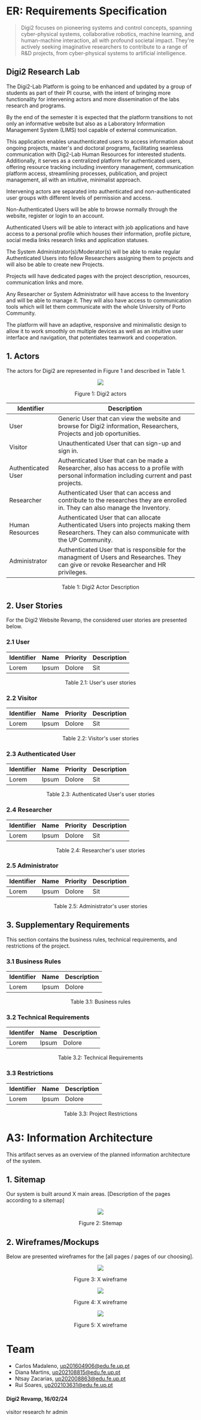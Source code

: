 # ER: Requirements Specification

> Digi2 focuses on pioneering systems and control concepts, spanning cyber-physical systems, collaborative robotics, machine learning, and human-machine interaction, all with profound societal impact. They're actively seeking imaginative researchers to contribute to a range of R&D projects, from cyber-physical systems to artificial intelligence.

## Digi2 Research Lab

The Digi2-Lab Platform is going to be enhanced and updated by a group of students as part of their PI course, with the intent of bringing more functionality for intervening actors and more dissemination of the labs research and programs.

By the end of the semester it is expected that the platform transitions to not only an informative website but also as a Laboratory Information Management System (LIMS) tool capable of external communication.

This application enables unauthenticated users to access information about ongoing projects, master's and doctoral programs, facilitating seamless communication with Dig2-Lab Human Resources for interested students. Additionally, it serves as a centralized platform for authenticated users, offering resource tracking including inventory management, communication platform access, streamlining processes, publication, and project management, all with an intuitive, minimalist approach.

Intervening actors are separated into authenticated and non-authenticated user groups with different levels of permission and access. 

Non-Authenticated Users will be able to browse normally through the website, register or login to an account.

Authenticated Users will be able to interact with job applications and have access to a personal profile which houses their information, profile picture, social media links research links and application statuses.

The System Administrator(s)/Moderator(s) will be able to make regular Authenticated Users into fellow Researchers assigning them to projects and will also be able to create new Projects. 

Projects will have dedicated pages with the project description, resources, communication links and more.

Any Researcher or System Administrator will have access to the Inventory and will be able to manage it. They will also have access to communication tools which will let them communicate with the whole University of Porto Community.

The platform will have an adaptive, responsive and minimalistic design to allow it to work smoothly on multiple devices as well as an intuitive user interface and navigation, that potentiates teamwork and cooperation.


## 1. Actors

The actors for Digi2 are represented in Figure 1 and described in Table 1.

<p  align="center">
    <img src="./images/Actors.svg">
    <figcaption align="center">Figure 1: Digi2 actors</figcaption>
</p>

<p>

| Identifier | Description |
| --- | --- |
| User | Generic User that can view the website and browse for Digi2 information, Researchers, Projects and job oportunities. |
| Visitor | Unauthenticated User that can sign-up and sign in. |
| Authenticated User | Authenticated User that can be made a Researcher, also has access to a profile with personal information including current and past projects. |
| Researcher | Authenticated User that can access and contribute to the researches they are enrolled in. They can also manage the Inventory. |
| Human Resources | Authenticated User that can allocate Authenticated Users into projects making them Researchers. They can also communicate with the UP Community. |
| Administrator | Authenticated User that is responsible for the managment of Users and Researches. They can give or revoke Researcher and HR privileges. |
<figcaption align="center">Table 1: Digi2 Actor Description</figcaption>
</p>


## 2. User Stories

For the Digi2 Website Revamp, the considered user stories are presented below.

### 2.1 User

| Identifier | Name | Priority | Description |
| --- | --- | --- | --- |
| Lorem | Ipsum | Dolore | Sit |

<figcaption align="center">Table 2.1: User's user stories</figcaption>

### 2.2 Visitor

| Identifier | Name | Priority | Description |
| --- | --- | --- | --- |
| Lorem | Ipsum | Dolore | Sit |

<figcaption align="center">Table 2.2: Visitor's user stories</figcaption>

### 2.3 Authenticated User

| Identifier | Name | Priority | Description |
| --- | --- | --- | --- |
| Lorem | Ipsum | Dolore | Sit |

<figcaption align="center">Table 2.3: Authenticated User's user stories</figcaption>

### 2.4 Researcher

| Identifier | Name | Priority | Description |
| --- | --- | --- | --- |
| Lorem | Ipsum | Dolore | Sit |

<figcaption align="center">Table 2.4: Researcher's user stories</figcaption>

### 2.5 Administrator

| Identifier | Name | Priority | Description |
| --- | --- | --- | --- |
| Lorem | Ipsum | Dolore | Sit |

<figcaption align="center">Table 2.5: Administrator's user stories</figcaption>

## 3. Supplementary Requirements

This section contains the business rules, technical requirements, and restrictions of the project.

### 3.1 Business Rules

| Identifier | Name | Description |
| --- | --- | --- |
| Lorem | Ipsum | Dolore |

<figcaption align="center">Table 3.1: Business rules</figcaption>

### 3.2 Technical Requirements

| Identifer | Name | Description |
| --- | --- | --- |
| Lorem | Ipsum | Dolore |
<figcaption align="center">Table 3.2: Technical Requirements</figcaption>

### 3.3 Restrictions

| Identifier | Name | Description |
| --- | --- | --- |
| Lorem | Ipsum | Dolore |
<figcaption align="center">Table 3.3: Project Restrictions</figcaption>


# A3: Information Architecture

This artifact serves as an overview of the planned information architecture of the system.

## 1. Sitemap

Our system is built around X main areas. [Description of the pages according to a sitemap]

<p align="center">
    <img src="./images/default.png">
    <figcaption align="center">Figure 2: Sitemap</figcaption>
</p>

## 2. Wireframes/Mockups

Below are presented wireframes for the [all pages / pages of our choosing].
<p align="center">
    <img src="./images/default.png">
    <figcaption align="center">Figure 3: X wireframe</figcaption>
</p>

<p align="center">
    <img src="./images/default.png">
    <figcaption align="center">Figure 4: X wireframe</figcaption>
</p>

<p align="center">
    <img src="./images/default.png">
    <figcaption align="center">Figure 5: X wireframe</figcaption>
</p>

# Team
- Carlos Madaleno, up201604906@edu.fe.up.pt
- Diana Martins, up202108815@edu.fe.up.pt
- Ntsay Zacarias, up202008863@edu.fe.up.pt
- Rui Soares, up202103631@edu.fe.up.pt

#### Digi2 Revamp, 16/02/24

visitor research hr admin
